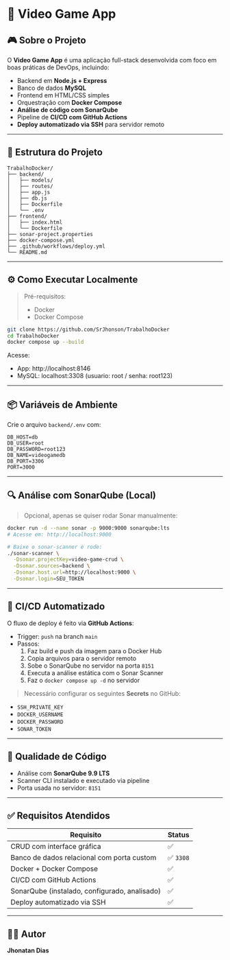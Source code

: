 
# 📘 Video Game App

## 🎮 Sobre o Projeto

O **Video Game App** é uma aplicação full-stack desenvolvida com foco em boas práticas de DevOps, incluindo:

- Backend em **Node.js + Express**
- Banco de dados **MySQL**
- Frontend em HTML/CSS simples
- Orquestração com **Docker Compose**
- **Análise de código com SonarQube**
- Pipeline de **CI/CD com GitHub Actions**
- **Deploy automatizado via SSH** para servidor remoto

---

## 🧱 Estrutura do Projeto

```
TrabalhoDocker/
├── backend/
│   ├── models/
│   ├── routes/
│   ├── app.js
│   ├── db.js
│   ├── Dockerfile
│   └── .env
├── frontend/
│   ├── index.html
│   └── Dockerfile
├── sonar-project.properties
├── docker-compose.yml
├── .github/workflows/deploy.yml
└── README.md
```

---

## ⚙️ Como Executar Localmente

> Pré-requisitos:
> - Docker
> - Docker Compose

```bash
git clone https://github.com/SrJhonson/TrabalhoDocker
cd TrabalhoDocker
docker compose up --build
```

Acesse:

- App: http://localhost:8146
- MySQL: localhost:3308 (usuario: root / senha: root123)

---

## 📦 Variáveis de Ambiente

Crie o arquivo `backend/.env` com:

```
DB_HOST=db
DB_USER=root
DB_PASSWORD=root123
DB_NAME=videogamedb
DB_PORT=3306
PORT=3000
```

---

## 🔍 Análise com SonarQube (Local)

> Opcional, apenas se quiser rodar Sonar manualmente:

```bash
docker run -d --name sonar -p 9000:9000 sonarqube:lts
# Acesse em: http://localhost:9000

# Baixe o sonar-scanner e rode:
./sonar-scanner \
  -Dsonar.projectKey=video-game-crud \
  -Dsonar.sources=backend \
  -Dsonar.host.url=http://localhost:9000 \
  -Dsonar.login=SEU_TOKEN
```

---

## 🚀 CI/CD Automatizado

O fluxo de deploy é feito via **GitHub Actions**:

- Trigger: `push` na branch `main`
- Passos:
  1. Faz build e push da imagem para o Docker Hub
  2. Copia arquivos para o servidor remoto
  3. Sobe o SonarQube no servidor na porta `8151`
  4. Executa a análise estática com o Sonar Scanner
  5. Faz o `docker compose up -d` no servidor

> Necessário configurar os seguintes **Secrets** no GitHub:
- `SSH_PRIVATE_KEY`
- `DOCKER_USERNAME`
- `DOCKER_PASSWORD`
- `SONAR_TOKEN`

---

## 🧪 Qualidade de Código

- Análise com **SonarQube 9.9 LTS**
- Scanner CLI instalado e executado via pipeline
- Porta usada no servidor: `8151`

---

## ✅ Requisitos Atendidos

| Requisito                                    | Status |
|---------------------------------------------|--------|
| CRUD com interface gráfica                  | ✅     |
| Banco de dados relacional com porta custom  | ✅ `3308` |
| Docker + Docker Compose                     | ✅     |
| CI/CD com GitHub Actions                    | ✅     |
| SonarQube (instalado, configurado, analisado) | ✅     |
| Deploy automatizado via SSH                | ✅     |

---

## 👨‍💻 Autor

**Jhonatan Dias**
